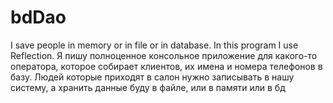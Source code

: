 # bdDao
I save people in memory or in file or in database.
In this program I use Reflection.
Я пишу полноценное консольное приложение  для какого-то оператора, которое собирает клиентов, их
имена и номера телефонов в базу. Людей которые приходят в салон нужно записывать в нашу систему,
а хранить данные буду в файле, или в памяти или в бд
